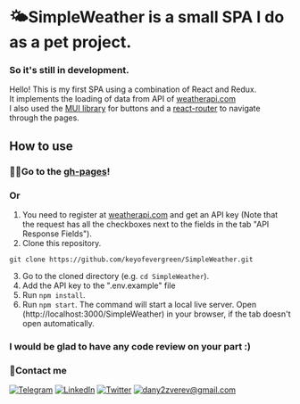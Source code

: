 # 🌤SimpleWeather is a small SPA I do as a pet project.
### So it's still in development.

Hello! This is my first SPA using a combination of React and Redux.\
It implements the loading of data from API of [weatherapi.com](https://www.weatherapi.com/)\
I also used the [MUI library](https://mui.com/) for buttons and a [react-router](https://reactrouter.com/) to navigate through the pages.


## How to use
### 🐱‍🏍Go to the [gh-pages](https://keyofevergreen.github.io/SimpleWeather/)!
### Or

1. You need to register at [weatherapi.com](https://www.weatherapi.com/) and get an API key (Note that the request has all the checkboxes next to the fields in the tab "API Response Fields").
2. Clone this repository.
```
git clone https://github.com/keyofevergreen/SimpleWeather.git
```
3. Go to the cloned directory (e.g. `cd SimpleWeather`).
4. Add the API key to the ".env.example" file
5. Run `npm install`.
6. Run `npm start`. The command will start a local live server. Open (http://localhost:3000/SimpleWeather) in your browser, if the tab doesn't open automatically.

### I would be glad to have any code review on your part :)

### 🤙Contact me
[![Telegram](https://img.shields.io/badge/-Telegram-5599FF?style=for-the-badge&logo=Telegram&logoColor=FFFFFF)](https://t.me/keyofevergreen)
[![LinkedIn](https://img.shields.io/badge/-LinkedIn-5599FF?style=for-the-badge&logo=LinkedIn&logoColor=FFFFFF)](https://www.linkedin.cn/in/dan-zverev-33841b215)
[![Twitter](https://img.shields.io/badge/-Twitter-5599FF?style=for-the-badge&logo=Twitter&logoColor=FFFFFF)](https://twitter.com/keyofevergreen)
[![dany2zverev@gmail.com](https://img.shields.io/badge/-dany2zverev&#64;gmail&#46;com-5599FF?style=for-the-badge&logo=Gmail&logoColor=FFFFFF)](mailto:dany2zverev@gmail.com)

